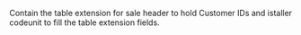 Contain the table extension for sale header to hold Customer IDs and istaller codeunit to fill the table extension fields. 
